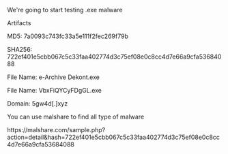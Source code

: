 <p>We're going to start testing .exe malware</p>
<p>Artifacts</p>
<p>MD5: 7a0093c743fc33a5e111f2fec269f79b</p>
<p>SHA256: 722ef401e5cbb067c5c33faa402774d3c75ef08e0c8cc4d7e66a9cfa53684088</p>
<p>File Name: e-Archive Dekont.exe</p>
<p>File Name: VbxFiQYCyFDgGL.exe</p>
<p>Domain: 5gw4d[.]xyz</p>
<p>You can use malshare to find all type of malware</p>

<p>https://malshare.com/sample.php?action=detail&hash=722ef401e5cbb067c5c33faa402774d3c75ef08e0c8cc4d7e66a9cfa53684088</p>
